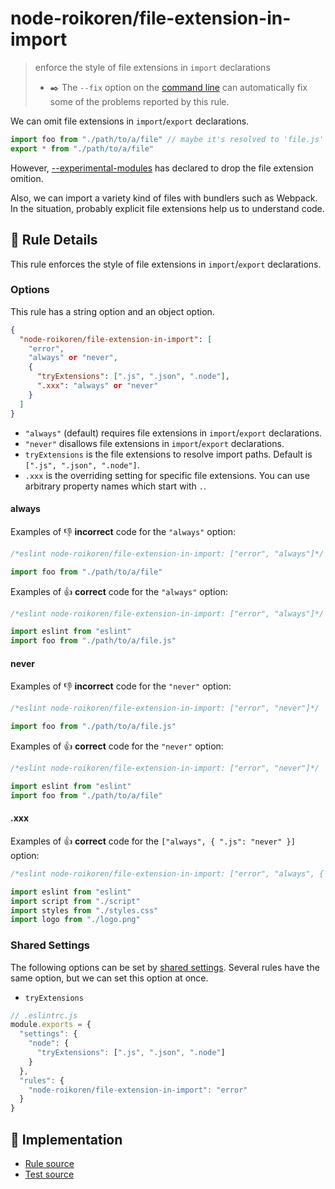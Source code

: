 # node-roikoren/file-extension-in-import
> enforce the style of file extensions in `import` declarations
> - ✒️ The `--fix` option on the [command line](https://eslint.org/docs/user-guide/command-line-interface#fixing-problems) can automatically fix some of the problems reported by this rule.

We can omit file extensions in `import`/`export` declarations.

```js
import foo from "./path/to/a/file" // maybe it's resolved to 'file.js' or 'file.json'
export * from "./path/to/a/file"
```

However, [--experimental-modules](https://medium.com/@nodejs/announcing-a-new-experimental-modules-1be8d2d6c2ff) has declared to drop the file extension omition.

Also, we can import a variety kind of files with bundlers such as Webpack. In the situation, probably explicit file extensions help us to understand code.

## 📖 Rule Details

This rule enforces the style of file extensions in `import`/`export` declarations.

### Options

This rule has a string option and an object option.

```json
{
  "node-roikoren/file-extension-in-import": [
    "error",
    "always" or "never",
    {
      "tryExtensions": [".js", ".json", ".node"],
      ".xxx": "always" or "never"
    }
  ]
}
```

- `"always"` (default) requires file extensions in `import`/`export` declarations.
- `"never"` disallows file extensions in `import`/`export` declarations.
- `tryExtensions` is the file extensions to resolve import paths. Default is `[".js", ".json", ".node"]`.
- `.xxx` is the overriding setting for specific file extensions. You can use arbitrary property names which start with `.`.

#### always

Examples of :-1: **incorrect** code for the `"always"` option:

```js
/*eslint node-roikoren/file-extension-in-import: ["error", "always"]*/

import foo from "./path/to/a/file"
```

Examples of :+1: **correct** code for the `"always"` option:

```js
/*eslint node-roikoren/file-extension-in-import: ["error", "always"]*/

import eslint from "eslint"
import foo from "./path/to/a/file.js"
```

#### never

Examples of :-1: **incorrect** code for the `"never"` option:

```js
/*eslint node-roikoren/file-extension-in-import: ["error", "never"]*/

import foo from "./path/to/a/file.js"
```

Examples of :+1: **correct** code for the `"never"` option:

```js
/*eslint node-roikoren/file-extension-in-import: ["error", "never"]*/

import eslint from "eslint"
import foo from "./path/to/a/file"
```

#### .xxx

Examples of :+1: **correct** code for the `["always", { ".js": "never" }]` option:

```js
/*eslint node-roikoren/file-extension-in-import: ["error", "always", { ".js": "never" }]*/

import eslint from "eslint"
import script from "./script"
import styles from "./styles.css"
import logo from "./logo.png"
```

### Shared Settings

The following options can be set by [shared settings](http://eslint.org/docs/user-guide/configuring.html#adding-shared-settings).
Several rules have the same option, but we can set this option at once.

- `tryExtensions`

```js
// .eslintrc.js
module.exports = {
  "settings": {
    "node": {
      "tryExtensions": [".js", ".json", ".node"]
    }
  },
  "rules": {
    "node-roikoren/file-extension-in-import": "error"
  }
}
```

## 🔎 Implementation

- [Rule source](https://github.com/roikoren755/eslint-plugin-node/blob/v3.0.4/src/rules/file-extension-in-import.ts)
- [Test source](https://github.com/roikoren755/eslint-plugin-node/blob/v3.0.4/tests/src/rules/file-extension-in-import.ts)
